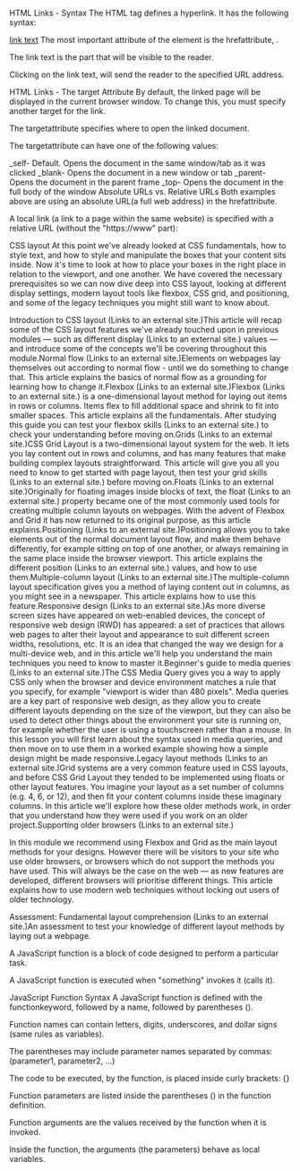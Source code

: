 HTML Links - Syntax
The HTML <a>tag defines a hyperlink. It has the following syntax:

<a href="url">link text</a>
The most important attribute of the <a>element is the hrefattribute, .

The link text is the part that will be visible to the reader.

Clicking on the link text, will send the reader to the specified URL address.

HTML Links - The target Attribute
By default, the linked page will be displayed in the current browser window. To change this, you must specify another target for the link.

The targetattribute specifies where to open the linked document.

The targetattribute can have one of the following values:

_self- Default. Opens the document in the same window/tab as it was clicked
_blank- Opens the document in a new window or tab
_parent- Opens the document in the parent frame
_top- Opens the document in the full body of the window
Absolute URLs vs. Relative URLs
Both examples above are using an absolute URL(a full web address) in the hrefattribute.

A local link (a link to a page within the same website) is specified with a relative URL (without the "https://www" part):

 

CSS layout
At this point we've already looked at CSS fundamentals, how to style text, and how to style and manipulate the boxes that your content sits inside. Now it's time to look at how to place your boxes in the right place in relation to the viewport, and one another. We have covered the necessary prerequisites so we can now dive deep into CSS layout, looking at different display settings, modern layout tools like flexbox, CSS grid, and positioning, and some of the legacy techniques you might still want to know about.

Introduction to CSS layout (Links to an external site.)This article will recap some of the CSS layout features we've already touched upon in previous modules — such as different display (Links to an external site.) values — and introduce some of the concepts we'll be covering throughout this module.Normal flow (Links to an external site.)Elements on webpages lay themselves out according to normal flow - until we do something to change that. This article explains the basics of normal flow as a grounding for learning how to change it.Flexbox (Links to an external site.)Flexbox (Links to an external site.) is a one-dimensional layout method for laying out items in rows or columns. Items flex to fill additional space and shrink to fit into smaller spaces. This article explains all the fundamentals. After studying this guide you can test your flexbox skills (Links to an external site.) to check your understanding before moving on.Grids (Links to an external site.)CSS Grid Layout is a two-dimensional layout system for the web. It lets you lay content out in rows and columns, and has many features that make building complex layouts straightforward. This article will give you all you need to know to get started with page layout, then test your grid skills (Links to an external site.) before moving on.Floats (Links to an external site.)Originally for floating images inside blocks of text, the float (Links to an external site.) property became one of the most commonly used tools for creating multiple column layouts on webpages. With the advent of Flexbox and Grid it has now returned to its original purpose, as this article explains.Positioning (Links to an external site.)Positioning allows you to take elements out of the normal document layout flow, and make them behave differently, for example sitting on top of one another, or always remaining in the same place inside the browser viewport. This article explains the different position (Links to an external site.) values, and how to use them.Multiple-column layout (Links to an external site.)The multiple-column layout specification gives you a method of laying content out in columns, as you might see in a newspaper. This article explains how to use this feature.Responsive design (Links to an external site.)As more diverse screen sizes have appeared on web-enabled devices, the concept of responsive web design (RWD) has appeared: a set of practices that allows web pages to alter their layout and appearance to suit different screen widths, resolutions, etc. It is an idea that changed the way we design for a multi-device web, and in this article we'll help you understand the main techniques you need to know to master it.Beginner's guide to media queries (Links to an external site.)The CSS Media Query gives you a way to apply CSS only when the browser and device environment matches a rule that you specify, for example "viewport is wider than 480 pixels". Media queries are a key part of responsive web design, as they allow you to create different layouts depending on the size of the viewport, but they can also be used to detect other things about the environment your site is running on, for example whether the user is using a touchscreen rather than a mouse. In this lesson you will first learn about the syntax used in media queries, and then move on to use them in a worked example showing how a simple design might be made responsive.Legacy layout methods (Links to an external site.)Grid systems are a very common feature used in CSS layouts, and before CSS Grid Layout they tended to be implemented using floats or other layout features. You imagine your layout as a set number of columns (e.g. 4, 6, or 12), and then fit your content columns inside these imaginary columns. In this article we'll explore how these older methods work, in order that you understand how they were used if you work on an older project.Supporting older browsers (Links to an external site.)

In this module we recommend using Flexbox and Grid as the main layout methods for your designs. However there will be visitors to your site who use older browsers, or browsers which do not support the methods you have used. This will always be the case on the web — as new features are developed, different browsers will prioritise different things. This article explains how to use modern web techniques without locking out users of older technology.

Assessment: Fundamental layout comprehension (Links to an external site.)An assessment to test your knowledge of different layout methods by laying out a webpage.

A JavaScript function is a block of code designed to perform a particular task.

A JavaScript function is executed when "something" invokes it (calls it).

JavaScript Function Syntax
A JavaScript function is defined with the functionkeyword, followed by a name, followed by parentheses ().

Function names can contain letters, digits, underscores, and dollar signs (same rules as variables).

The parentheses may include parameter names separated by commas:
(parameter1, parameter2, ...)

The code to be executed, by the function, is placed inside curly brackets: {}

 

Function parameters are listed inside the parentheses () in the function definition.

Function arguments are the values received by the function when it is invoked.

Inside the function, the arguments (the parameters) behave as local variables.

 
